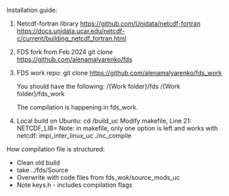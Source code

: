 Installation guide: 

1) Netcdf-fortran library
   https://github.com/Unidata/netcdf-fortran
   https://docs.unidata.ucar.edu/netcdf-c/current/building_netcdf_fortran.html
      
2) FDS fork from Feb 2024
    git clone https://github.com/alenamalyarenko/fds

3) FDS work repo:
   git clone https://github.com/alenamalyarenko/fds_work

   You should have the following:
   /{Work folder}/fds
   /{Work folder}/fds_work

   The compilation is happening in fds_work. 

5) Local build on Ubuntu:
  cd /build_uc
  Modify makefile, Line 21: NETCDF_LIB=
  Note: in makefile, only one option is left and works with netcdf: impi_inter_linux_uc
  ./nc_compile

How compilation file is structured: 
* Clean old build
* take ../fds/Source
* Overwrite with code files from fds_wok/source_mods_uc
* Note keys.h - includes compilation flags
